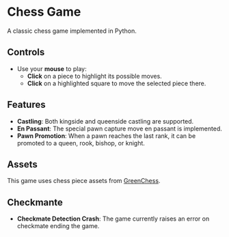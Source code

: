 # Chess Game

A classic chess game implemented in Python.

## Controls

- Use your **mouse** to play:
  - **Click** on a piece to highlight its possible moves.
  - **Click** on a highlighted square to move the selected piece there.

## Features

- **Castling**: Both kingside and queenside castling are supported.
- **En Passant**: The special pawn capture move en passant is implemented.
- **Pawn Promotion**: When a pawn reaches the last rank, it can be promoted to a queen, rook, bishop, or knight.

## Assets

This game uses chess piece assets from [GreenChess](https://greenchess.net/info.php?item=downloads).

## Checkmante

- **Checkmate Detection Crash**: The game currently raises an error on checkmate ending the game.

